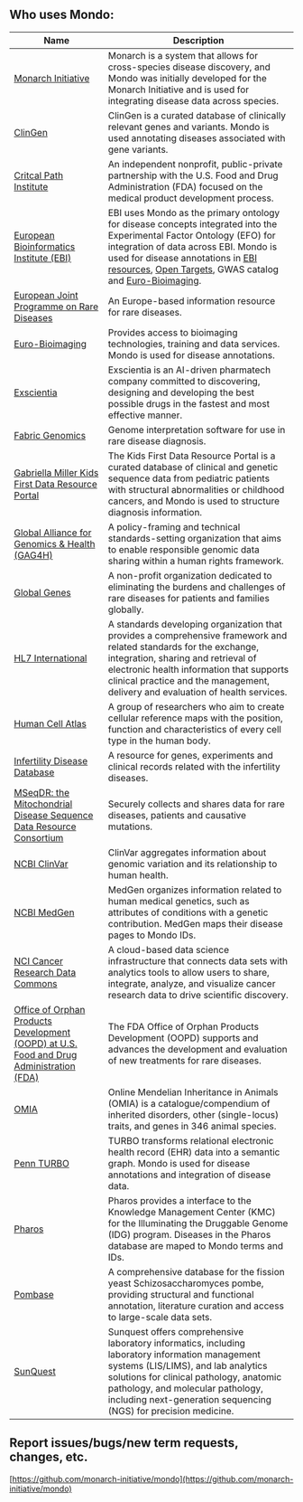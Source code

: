 ---
---
## Who uses Mondo:

Name | Description
-- | -- 
[Monarch Initiative](https://monarchinitiative.org/) | Monarch is a system that allows for cross-species disease discovery, and Mondo was initially developed for the Monarch Initiative and is used for integrating disease data across species. 
[ClinGen](https://clinicalgenome.org/) | ClinGen is a curated database of clinically relevant genes and variants. Mondo is used annotating diseases associated with gene variants.
[Critcal Path Institute](https://c-path.org/) | An independent nonprofit, public-private partnership with the U.S. Food and Drug Administration (FDA) focused on the medical product development process.
[European Bioinformatics Institute (EBI)](https://www.ebi.ac.uk) | EBI uses Mondo as the primary ontology for disease concepts integrated into the  Experimental Factor Ontology (EFO) for integration of data across EBI. Mondo is used for disease annotations in [EBI resources](https://www.ebi.ac.uk/services), [Open Targets](https://www.opentargets.org/), GWAS catalog and [Euro-Bioimaging](http://www.eurobioimaging.eu/).
[European Joint Programme on Rare Diseases](https://www.ejprarediseases.org/) | An Europe-based information resource for rare diseases.
[Euro-Bioimaging](https://www.eurobioimaging.eu/) | Provides access to bioimaging technologies, training and data services. Mondo is used for disease annotations.
[Exscientia](https://www.exscientia.ai/) | Exscientia is an AI-driven pharmatech company committed to discovering, designing and developing the best possible drugs in the fastest and most effective manner.
[Fabric Genomics](https://fabricgenomics.com/) | Genome interpretation software for use in rare disease diagnosis.
[Gabriella Miller Kids First Data Resource Portal](https://kidsfirstdrc.org/) | The Kids First Data Resource Portal is a curated database of clinical and genetic sequence data from pediatric patients with structural abnormalities or childhood cancers, and Mondo is used to structure diagnosis information.
[Global Alliance for Genomics & Health (GAG4H)](https://www.ga4gh.org/) | A policy-framing and technical standards-setting organization that aims to enable responsible genomic data sharing within a human rights framework.
[Global Genes](https://globalgenes.org/) | A non-profit organization dedicated to eliminating the burdens and challenges of rare diseases for patients and families globally. 
[HL7 International](https://confluence.hl7.org/display/TA/External+Terminologies+-+Information) | A standards developing organization that provides a comprehensive framework and related standards for the exchange, integration, sharing and retrieval of electronic health information that supports clinical practice and the management, delivery and evaluation of health services.
[Human Cell Atlas](https://www.humancellatlas.org/) | A group of researchers who aim to create cellular reference maps with the position, function and characteristics of every cell type in the human body.
[Infertility Disease Database](http://mdl.shsmu.edu.cn/IDDB/module/mainpage/mainpage.jsp) | A resource for genes, experiments and clinical records related with the infertility diseases. 
[MSeqDR: the Mitochondrial Disease Sequence Data Resource Consortium ](https://mseqdr.org/) | Securely collects and shares data for rare diseases, patients and causative mutations.
[NCBI ClinVar](https://www.ncbi.nlm.nih.gov/clinvar/) | ClinVar aggregates information about genomic variation and its relationship to human health.
[NCBI MedGen](https://www.ncbi.nlm.nih.gov/medgen/) | MedGen organizes information related to human medical genetics, such as attributes of conditions with a genetic contribution. MedGen maps their disease pages to Mondo IDs.
[NCI Cancer Research Data Commons](https://datascience.cancer.gov/data-commons) | A cloud-based data science infrastructure that connects data sets with analytics tools to allow users to share, integrate, analyze, and visualize cancer research data to drive scientific discovery.
[Office of Orphan Products Development (OOPD) at U.S. Food and Drug Administration (FDA)](https://www.fda.gov/about-fda/office-clinical-policy-and-programs/office-orphan-products-development) | The FDA Office of Orphan Products Development (OOPD) supports and advances the development and evaluation of new treatments for rare diseases.
[OMIA](https://omia.org) | Online Mendelian Inheritance in Animals (OMIA) is a catalogue/compendium of inherited disorders, other (single-locus) traits, and genes in 346 animal species. 
[Penn TURBO](http://upibi.org/turbo/) | TURBO transforms relational electronic health record (EHR) data into a semantic graph. Mondo is used for disease annotations and integration of disease data.
[Pharos](https://pharos.nih.gov/diseases) | Pharos provides a interface to the Knowledge Management Center (KMC) for the Illuminating the Druggable Genome (IDG) program. Diseases in the Pharos database are maped to Mondo terms and IDs.
[Pombase](https://www.pombase.org/) | A comprehensive database for the fission yeast Schizosaccharomyces pombe, providing structural and functional annotation, literature curation and access to large-scale data sets.
[SunQuest](https://www.sunquestinfo.com/) | Sunquest offers comprehensive laboratory informatics, including laboratory information management systems (LIS/LIMS), and lab analytics solutions for clinical pathology, anatomic pathology, and molecular pathology, including next-generation sequencing (NGS) for precision medicine.

<!---- [Ancestry](https://support.ancestry.com/s/article/Disease-Condition-Catalog-Powered-by-MONDO)--->

## Report issues/bugs/new term requests, changes, etc.

[https://github.com/monarch-initiative/mondo](https://github.com/monarch-initiative/mondo)
